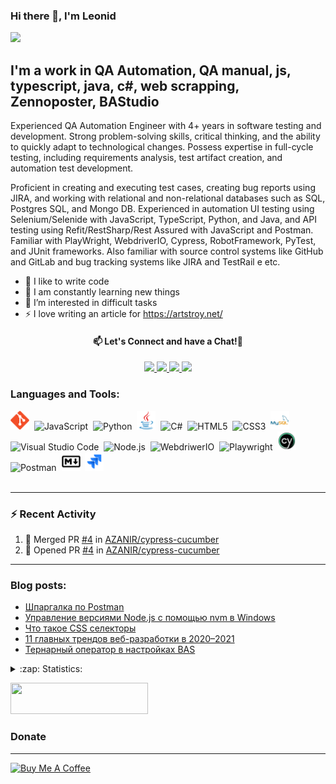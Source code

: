 ### Hi there 👋, I'm Leonid

![](https://komarev.com/ghpvc/?username=AZANIR&style=flat-square)

## I'm a work in  QA Automation, QA manual, js, typescript, java, c#, web scrapping, Zennoposter, BAStudio

Experienced QA Automation Engineer with 4+ years in software testing and development. Strong problem-solving skills, critical thinking, and the ability to quickly adapt to technological changes. Possess expertise in full-cycle testing, including requirements analysis, test artifact creation, and automation test development.

Proficient in creating and executing test cases, creating bug reports using JIRA, and working with relational and non-relational databases such as SQL, Postgres SQL, and Mongo DB. Experienced in automation UI testing using Selenium/Selenide with JavaScript, TypeScript, Python, and Java, and API testing using Refit/RestSharp/Rest Assured with JavaScript and Postman. Familiar with PlayWright, WebdriverIO, Cypress, RobotFramework, PyTest, and JUnit frameworks. Also familiar with source control systems like GitHub and GitLab and bug tracking systems like JIRA and TestRail e etc.

- 💪 I like to write code
- 🥅 I am constantly learning new things
- 👀 I’m interested in difficult tasks
- ⚡ I love writing an article for https://artstroy.net/

<h4 align="center">
  📫 Let's Connect and have a Chat!💬
</h1>
<p align="center">
<a href="https://t.me/AzaniR">
  <img height="32" src="https://cdn-icons-png.flaticon.com/512/906/906377.png"/>
</a>
<a href="https://www.linkedin.com/in/azanir/">
  <img height="32" src="https://cdn-icons-png.flaticon.com/512/1377/1377213.png"/>
</a>
<a href="https://www.facebook.com/leonid.mayevsky">
  <img height="32" src="https://cdn-icons-png.flaticon.com/512/3670/3670032.png"/>
</a>
<a href="https://twitter.com/eleoneks">
  <img height="32" src="https://cdn-icons-png.flaticon.com/512/3670/3670127.png"/>
</a>
</p>

### Languages and Tools:

<div>
<img alt="Git" width="30" height="30" src="https://github.com/devicons/devicon/blob/master/icons/git/git-original.svg" />&nbsp
<img alt="JavaScript" width="30" height="30" src="https://cdn-icons-png.flaticon.com/512/5968/5968292.png" />&nbsp
<img alt="Python" width="30" height="30" src="https://cdn-icons-png.flaticon.com/512/5968/5968350.png" />&nbsp
<img alt="Java" width="30" height="30" src="https://github.com/devicons/devicon/blob/master/icons/java/java-original.svg" />&nbsp
<img alt="C#" width="30" height="30" src="https://img.icons8.com/color/344/c-sharp-logo-2.png" />&nbsp
<img alt="HTML5" width="30" height="30" src="https://cdn-icons-png.flaticon.com/512/174/174854.png" />&nbsp
<img alt="CSS3" width="30" height="30" src="https://cdn-icons-png.flaticon.com/512/732/732190.png" />&nbsp
<img src="https://github.com/devicons/devicon/blob/master/icons/mysql/mysql-original-wordmark.svg" alt="MySQL" width="30" height="30" />&nbsp
<img alt="Visual Studio Code" width="30" height="30" src="https://code.visualstudio.com/assets/images/code-stable.png" />&nbsp
<img alt="Node.js" width="30" height="30" src="https://cdn-icons-png.flaticon.com/512/5968/5968322.png" />&nbsp
<img alt="WebdriwerIO" width="30" height="30" src="https://raw.githubusercontent.com/webdriverio/webdriverio-schematics/HEAD/.github/assets/logo.png" />&nbsp
<img alt="Playwright" width="30" height="30" src="https://playwright.dev/img/playwright-logo.svg" />&nbsp
<img alt="Cypress" width="30" height="30" src="https://raw.githubusercontent.com/vscode-icons/vscode-icons/a6526a9b865babf8d661779a5d1fff67672fce89/icons/file_type_cypress.svg" />&nbsp
<img alt="Postman" width="30" height="30" src="https://cdn.icon-icons.com/icons2/3053/PNG/512/postman_alt_macos_bigsur_icon_189814.png" />&nbsp
<img src="https://github.com/devicons/devicon/blob/master/icons/markdown/markdown-original.svg" alt="Markdown" width="30" height="30" />&nbsp
<img src="https://github.com/devicons/devicon/blob/master/icons/jira/jira-original.svg" title="Jira" alt="Jira" width="30" height="30"/>&nbsp
</div>
<br />

---

### :zap: Recent Activity

<!--START_SECTION:activity-->
1. 🎉 Merged PR [#4](https://github.com/AZANIR/cypress-cucumber/pull/4) in [AZANIR/cypress-cucumber](https://github.com/AZANIR/cypress-cucumber)
2. 💪 Opened PR [#4](https://github.com/AZANIR/cypress-cucumber/pull/4) in [AZANIR/cypress-cucumber](https://github.com/AZANIR/cypress-cucumber)
<!--END_SECTION:activity-->

---

### Blog posts:
<!-- BLOG-POST-LIST:START -->
- [Шпаргалка по Postman](https://artstroy.net/shpargalka-po-postman/)
- [Управление версиями Node.js с помощью nvm в Windows](https://artstroy.net/upravlenie-versiyami-node-js-s-pomoshhyu-nvm-v-windows/)
- [Что такое CSS селекторы](https://artstroy.net/chto-takoe-css-selektory/)
- [11 главных трендов веб-разработки в 2020–2021](https://artstroy.net/11-glavnyx-trendov-veb-razrabotki-v-2020-2021/)
- [Тернарный оператор в настройках BAS](https://artstroy.net/ternarnyj-operator-v-nastrojkax-bas/)
<!-- BLOG-POST-LIST:END -->

<details>
  <summary>:zap: Statistics:</summary>
   <img align="left" alt="codeSTACKr's GitHub Stats" src="https://github-readme-stats.vercel.app/api/top-langs/?username=AZANIR&theme=tokyonight&langs_count=4" />
    <br />
    <img align="left" alt="codeSTACKr's GitHub Stats" src="https://github-readme-stats.vercel.app/api?username=AZANIR&show_icons=true&theme=tokyonight&show_icons=true" />
</details>

<a href="https://codetrace.com/users/AZANIR"><img src="https://codetrace.com/widget/AZANIR" width="220" height="50" /></a>

### Donate
___
<a href="https://www.buymeacoffee.com/AZANIR" rel="nofollow">
      <img src="https://camo.githubusercontent.com/87ad997db06103b8ac1dd5f22e60abbc0c597c5e4bd7c5b5301b90e4b9a0501f/68747470733a2f2f63646e2e6275796d6561636f666665652e636f6d2f627574746f6e732f64656661756c742d7265642e706e67" alt="Buy Me A Coffee" height="40" width="170" data-canonical-src="https://cdn.buymeacoffee.com/buttons/default-red.png" style="max-width: 100%;">
    </a>
